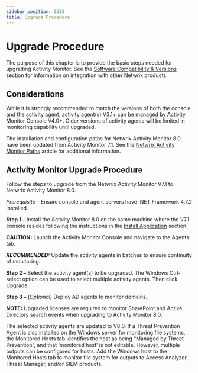 ```yaml
---
sidebar_position: 2583
title: Upgrade Procedure
---
```


# Upgrade Procedure

The purpose of this chapter is to provide the basic steps needed for upgrading Activity Monitor. See the [Software Compatibility & Versions](Overview#_Software_Compatibility_& "Software Compatibility & Versions") section for information on integration with other Netwrix products.

## Considerations

While it is strongly recommended to match the versions of both the console and the activity agent, activity agent(s) V3.1+ can be managed by Activity Monitor Console V4.0+. Older versions of activity agents will be limited in monitoring capability until upgraded.

The installation and configuration paths for Netwrix Activity Monitor 8.0 have been updated from Activity Monitor 7.1. See the [Netwrix Activity Monitor Paths](https://helpcenter.netwrix.com/bundle/z-kb-articles-salesforce/page/kA04u00000111AOCAY.html "Netwrix Activity Monitor Paths") article for additional information.

## Activity Monitor Upgrade Procedure

Follow the steps to upgrade from the Netwrix Activity Monitor V7.1 to Netwrix Activity Monitor 8.0.

*Prerequisite* – Ensure console and agent servers have .NET Framework 4.7.2 installed.

**Step 1 –** Install the Activity Monitor 8.0 on the same machine where the V7.1 console resides following the instructions in the [Install Application](Application "Install Application") section.

**CAUTION:** Launch the Activity Monitor Console and navigate to the Agents tab.

***RECOMMENDED:*** Update the activity agents in batches to ensure continuity of monitoring.

**Step 2 –** Select the activity agent(s) to be upgraded. The Windows Ctrl-select option can be used to select multiple activity agents. Then click Upgrade.

**Step 3 –** (*Optional*) Deploy AD agents to monitor domains.

**NOTE:** Upgraded licenses are required to monitor SharePoint and Active Directory search events when upgrading to Activity Monitor 8.0.

The selected activity agents are updated to V8.0. If a Threat Prevention Agent is also installed on the Windows server for monitoring file systems, the Monitored Hosts tab identifies the host as being “Managed by Threat Prevention”, and that ‘monitored host’ is not editable. However, multiple outputs can be configured for hosts. Add the Windows host to the Monitored Hosts tab to monitor file system for outputs to Access Analyzer, Threat Manager, and/or SIEM products.